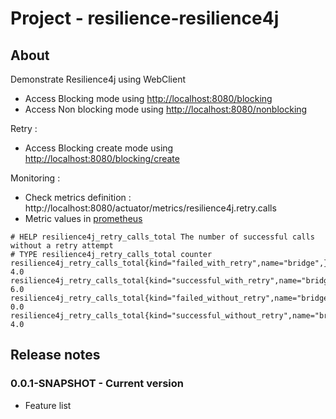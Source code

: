 # Project - resilience-resilience4j

## About

Demonstrate Resilience4j using WebClient

* Access Blocking mode using [http://localhost:8080/blocking](http://localhost:8080/blocking)
* Access Non blocking mode using [http://localhost:8080/nonblocking](http://localhost:8080/nonblocking)

Retry :

* Access Blocking create mode using [http://localhost:8080/blocking/create](http://localhost:8080/blocking/create)

Monitoring :

* Check metrics definition : http://localhost:8080/actuator/metrics/resilience4j.retry.calls
* Metric values in [prometheus](http://localhost:8080/actuator/prometheus)

```
# HELP resilience4j_retry_calls_total The number of successful calls without a retry attempt
# TYPE resilience4j_retry_calls_total counter
resilience4j_retry_calls_total{kind="failed_with_retry",name="bridge",} 4.0
resilience4j_retry_calls_total{kind="successful_with_retry",name="bridge",} 6.0
resilience4j_retry_calls_total{kind="failed_without_retry",name="bridge",} 0.0
resilience4j_retry_calls_total{kind="successful_without_retry",name="bridge",} 4.0
```

## Release notes

### 0.0.1-SNAPSHOT - Current version

* Feature list